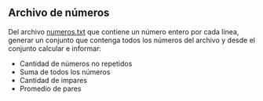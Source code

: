 ## Archivo de números

Del archivo [numeros.txt](./numeros.txt) que contiene un número entero por cada línea, generar un conjunto que contenga todos los números del archivo y desde el conjunto calcular e informar:
 * Cantidad de números no repetidos
 * Suma de todos los números
 * Cantidad de impares
 * Promedio de pares 



